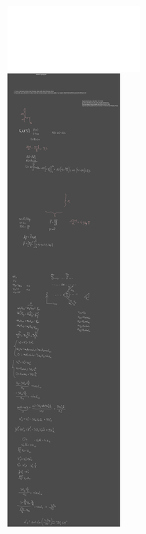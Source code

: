 ![2 Lista zadań energia i zderzenia 2022](/Notatki/Semestr%202/Fizyka%201.1A/%C4%86wiczenia/%C4%86wiczenia%202/2%20Lista%20zada%C5%84%20energia%20i%20zderzenia%202022.pdf)
![Drawing 2023-03-22 18.59.20.excalidraw](/Notatki/Semestr%202/Fizyka%201.1A/%C4%86wiczenia/%C4%86wiczenia%202/Drawing%202023-03-22%2018.59.20.excalidraw.svg)
